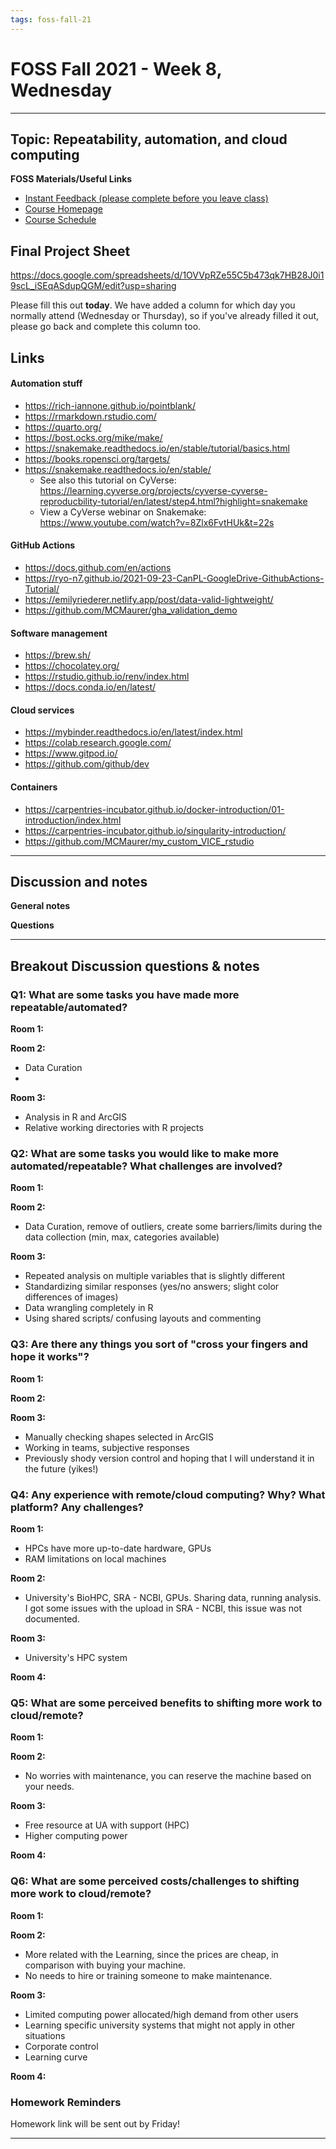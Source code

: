 ```yaml
---
tags: foss-fall-21
---
```


# FOSS Fall 2021 - Week 8, Wednesday

----
## Topic: Repeatability, automation, and cloud computing

**FOSS Materials/Useful Links**


- [Instant Feedback (please complete before you leave class)](https://cyver.se/foss-feedback)
- [Course Homepage](https://learning.cyverse.org/projects/foss/en/latest/index.html)
- [Course Schedule](https://learning.cyverse.org/projects/foss/en/latest/schedule.html)

## Final Project Sheet

https://docs.google.com/spreadsheets/d/1OVVpRZe55C5b473qk7HB28J0i19scL_iSEqASdupQGM/edit?usp=sharing

Please fill this out **today**. We have added a column for which day you normally attend (Wednesday or Thursday), so if you've already filled it out, please go back and complete this column too.


## Links

#### Automation stuff

- https://rich-iannone.github.io/pointblank/
- https://rmarkdown.rstudio.com/
- https://quarto.org/
- https://bost.ocks.org/mike/make/
- https://snakemake.readthedocs.io/en/stable/tutorial/basics.html
- https://books.ropensci.org/targets/
- https://snakemake.readthedocs.io/en/stable/
    - See also this tutorial on CyVerse: https://learning.cyverse.org/projects/cyverse-cyverse-reproducbility-tutorial/en/latest/step4.html?highlight=snakemake
    - View a CyVerse webinar on Snakemake: https://www.youtube.com/watch?v=8Zlx6FvtHUk&t=22s

#### GitHub Actions

- https://docs.github.com/en/actions
- https://ryo-n7.github.io/2021-09-23-CanPL-GoogleDrive-GithubActions-Tutorial/
- https://emilyriederer.netlify.app/post/data-valid-lightweight/
- https://github.com/MCMaurer/gha_validation_demo

#### Software management

- https://brew.sh/
- https://chocolatey.org/
- https://rstudio.github.io/renv/index.html
- https://docs.conda.io/en/latest/

#### Cloud services

- https://mybinder.readthedocs.io/en/latest/index.html
- https://colab.research.google.com/
- https://www.gitpod.io/
- https://github.com/github/dev

#### Containers

- https://carpentries-incubator.github.io/docker-introduction/01-introduction/index.html
- https://carpentries-incubator.github.io/singularity-introduction/
- https://github.com/MCMaurer/my_custom_VICE_rstudio

---- 
## Discussion and notes


**General notes**

**Questions**

---

## Breakout Discussion questions & notes



### Q1: What are some tasks you have made more repeatable/automated?

**Room 1:** 

**Room 2:** 

- Data Curation
- 

**Room 3:** 
- Analysis in R and ArcGIS
- Relative working directories with R projects


### Q2: What are some tasks you would like to make more automated/repeatable? What challenges are involved?

**Room 1:** 

**Room 2:** 

- Data Curation, remove of outliers, create some barriers/limits during the data collection (min, max, categories available)

**Room 3:** 
- Repeated analysis on multiple variables that is slightly different
- Standardizing similar responses (yes/no answers; slight color differences of images)
- Data wrangling completely in R
- Using shared scripts/ confusing layouts and commenting


### Q3: Are there any things you sort of "cross your fingers and hope it works"?

**Room 1:** 

**Room 2:** 


**Room 3:** 
- Manually checking shapes selected in ArcGIS
- Working in teams, subjective responses
- Previously shody version control and hoping that I will understand it in the future (yikes!)

### Q4: Any experience with remote/cloud computing? Why? What platform? Any challenges?

**Room 1:** 

- HPCs have more up-to-date hardware, GPUs
- RAM limitations on local machines

**Room 2:** 

- University's BioHPC, SRA - NCBI, GPUs. Sharing data, running analysis.
I got some issues with the upload in SRA - NCBI, this issue was not documented.


**Room 3:** 
- University's HPC system

**Room 4:** 


### Q5: What are some perceived benefits to shifting more work to cloud/remote?

**Room 1:** 

**Room 2:** 

- No worries with maintenance, you can reserve the machine based on your needs.

**Room 3:** 
- Free resource at UA with support (HPC)
- Higher computing power

**Room 4:** 


### Q6: What are some perceived costs/challenges to shifting more work to cloud/remote?

**Room 1:** 

**Room 2:** 

- More related with the Learning, since the prices are cheap, in comparison with buying your machine.
- No needs to hire or training someone to make maintenance.

**Room 3:** 
- Limited computing power allocated/high demand from other users
- Learning specific university systems that might not apply in other situations
- Corporate control
- Learning curve

**Room 4:** 

### Homework Reminders

Homework link will be sent out by Friday!

----
